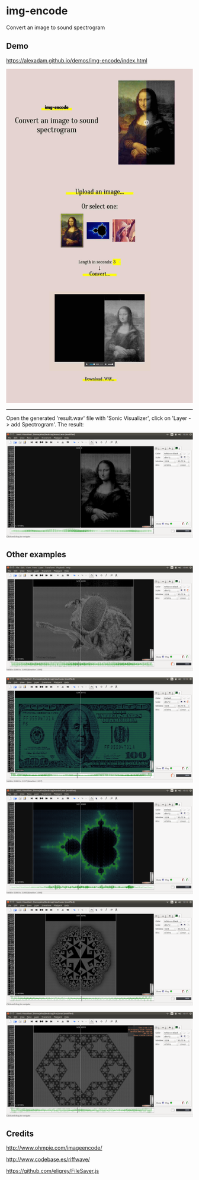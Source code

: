 img-encode
==========

Convert an image to sound spectrogram

## Demo

https://alexadam.github.io/demos/img-encode/index.html

![alt result](./demos/ui.jpg?raw=true "ui.jpg")

---

 Open the generated 'result.wav' file with 'Sonic Visualizer', click on 'Layer -> add Spectrogram'. The result:

![alt result](./demos/spec6.png?raw=true "spec6.png")

## Other examples

![alt result](./demos/spec1.png?raw=true "spec1.png")

![alt result](./demos/spec2.png?raw=true "spec2.png")

![alt result](./demos/spec3.png?raw=true "spec3.png")

![alt result](./demos/spec4.png?raw=true "spec4.png")

![alt result](./demos/spec5.png?raw=true "spec5.png")


## Credits

http://www.ohmpie.com/imageencode/

http://www.codebase.es/riffwave/

https://github.com/eligrey/FileSaver.js
